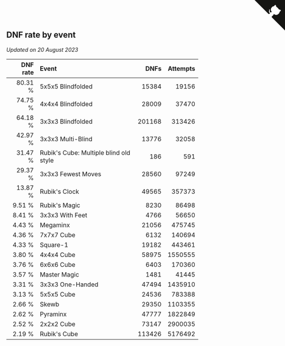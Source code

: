 ## DNF rate by event

*Updated on 20 August 2023*

| DNF rate | Event | DNFs | Attempts |
| ---: | :--- | ---: | ---: |
| 80.31 % | 5x5x5 Blindfolded | 15384 | 19156 |
| 74.75 % | 4x4x4 Blindfolded | 28009 | 37470 |
| 64.18 % | 3x3x3 Blindfolded | 201168 | 313426 |
| 42.97 % | 3x3x3 Multi-Blind | 13776 | 32058 |
| 31.47 % | Rubik's Cube: Multiple blind old style | 186 | 591 |
| 29.37 % | 3x3x3 Fewest Moves | 28560 | 97249 |
| 13.87 % | Rubik's Clock | 49565 | 357373 |
| 9.51 % | Rubik's Magic | 8230 | 86498 |
| 8.41 % | 3x3x3 With Feet | 4766 | 56650 |
| 4.43 % | Megaminx | 21056 | 475745 |
| 4.36 % | 7x7x7 Cube | 6132 | 140694 |
| 4.33 % | Square-1 | 19182 | 443461 |
| 3.80 % | 4x4x4 Cube | 58975 | 1550555 |
| 3.76 % | 6x6x6 Cube | 6403 | 170360 |
| 3.57 % | Master Magic | 1481 | 41445 |
| 3.31 % | 3x3x3 One-Handed | 47494 | 1435910 |
| 3.13 % | 5x5x5 Cube | 24536 | 783388 |
| 2.66 % | Skewb | 29350 | 1103355 |
| 2.62 % | Pyraminx | 47777 | 1822849 |
| 2.52 % | 2x2x2 Cube | 73147 | 2900035 |
| 2.19 % | Rubik's Cube | 113426 | 5176492 |


<a href="https://github.com/jonatanklosko/wca_statistics" class="github-corner" aria-label="View source on Github"><svg width="80" height="80" viewBox="0 0 250 250" style="fill:#151513; color:#fff; position: absolute; top: 0; border: 0; right: 0;" aria-hidden="true"><path d="M0,0 L115,115 L130,115 L142,142 L250,250 L250,0 Z"></path><path d="M128.3,109.0 C113.8,99.7 119.0,89.6 119.0,89.6 C122.0,82.7 120.5,78.6 120.5,78.6 C119.2,72.0 123.4,76.3 123.4,76.3 C127.3,80.9 125.5,87.3 125.5,87.3 C122.9,97.6 130.6,101.9 134.4,103.2" fill="currentColor" style="transform-origin: 130px 106px;" class="octo-arm"></path><path d="M115.0,115.0 C114.9,115.1 118.7,116.5 119.8,115.4 L133.7,101.6 C136.9,99.2 139.9,98.4 142.2,98.6 C133.8,88.0 127.5,74.4 143.8,58.0 C148.5,53.4 154.0,51.2 159.7,51.0 C160.3,49.4 163.2,43.6 171.4,40.1 C171.4,40.1 176.1,42.5 178.8,56.2 C183.1,58.6 187.2,61.8 190.9,65.4 C194.5,69.0 197.7,73.2 200.1,77.6 C213.8,80.2 216.3,84.9 216.3,84.9 C212.7,93.1 206.9,96.0 205.4,96.6 C205.1,102.4 203.0,107.8 198.3,112.5 C181.9,128.9 168.3,122.5 157.7,114.1 C157.9,116.9 156.7,120.9 152.7,124.9 L141.0,136.5 C139.8,137.7 141.6,141.9 141.8,141.8 Z" fill="currentColor" class="octo-body"></path></svg></a><style>.github-corner:hover .octo-arm{animation:octocat-wave 560ms ease-in-out}@keyframes octocat-wave{0%,100%{transform:rotate(0)}20%,60%{transform:rotate(-25deg)}40%,80%{transform:rotate(10deg)}}@media (max-width:500px){.github-corner:hover .octo-arm{animation:none}.github-corner .octo-arm{animation:octocat-wave 560ms ease-in-out}}</style>
